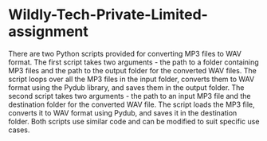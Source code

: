 # Wildly-Tech-Private-Limited-assignment

There are two Python scripts provided for converting MP3 files to WAV format. The first script takes two arguments - the path to a folder containing MP3 files and the path to the output folder for the converted WAV files. The script loops over all the MP3 files in the input folder, converts them to WAV format using the Pydub library, and saves them in the output folder. The second script takes two arguments - the path to an input MP3 file and the destination folder for the converted WAV file. The script loads the MP3 file, converts it to WAV format using Pydub, and saves it in the destination folder. Both scripts use similar code and can be modified to suit specific use cases.
